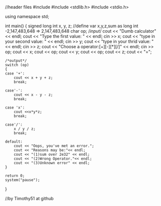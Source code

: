 //header files
#include <iostream>
#include <stdlib.h>
#include <stdio.h>

using namespace std;



int main()
{
	signed long int x, y, z; //define var x,y,z,sum as long int -2,147,483,648 => 2,147,483,648
	char op;
	/*input*/
	cout << "Dumb calculator" << endl;
	cout << "Type the first value: " << endl;
	cin >> x;
	cout << "type in your second value: " << endl;
	cin >> y;
	cout << "type in your thrid value: " << endl;
	cin >> z;
	cout << "Choose a operator:[+][-][*][/]" << endl;
	cin >> op;
	cout << x;
	cout << op;
	cout << y;
	cout << op;
	cout << z;
	cout << "=";
	

	/*output*/
	switch (op)
	{
	case '+':
		cout << x + y + z;
		break;

	case'-':
		cout << x - y - z;
		break;

	case 'x':
		cout <<x*y*z;
		break;

	case'/':
		x / y / z;
		break;

	default:
		cout << "Oops, you've met an error.";
		cout << "Reasons may be:"<< endl;
		cout << "(1)sum over 2e32" << endl;
		cout << "(2)Wrong Operator."<< endl;
		cout << "(3)Unknown error" << endl;
	}

	return 0;
	system("pause");
}

//by Timothy51 at github
